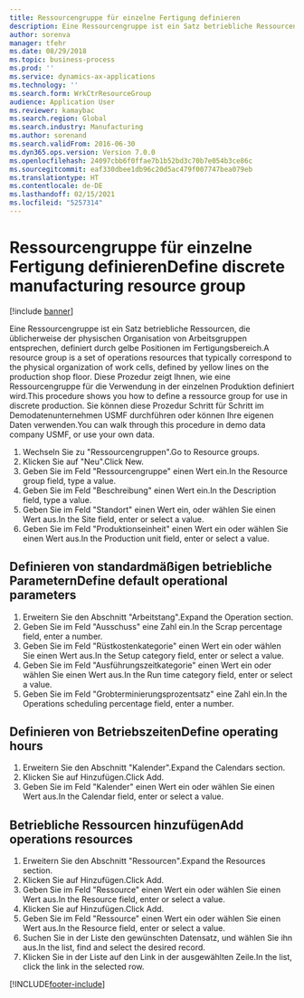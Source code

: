 ```yaml
---
title: Ressourcengruppe für einzelne Fertigung definieren
description: Eine Ressourcengruppe ist ein Satz betriebliche Ressourcen, die üblicherweise der physischen Organisation von Arbeitsgruppen entsprechen, definiert durch gelbe Positionen im Fertigungsbereich.
author: sorenva
manager: tfehr
ms.date: 08/29/2018
ms.topic: business-process
ms.prod: ''
ms.service: dynamics-ax-applications
ms.technology: ''
ms.search.form: WrkCtrResourceGroup
audience: Application User
ms.reviewer: kamaybac
ms.search.region: Global
ms.search.industry: Manufacturing
ms.author: sorenand
ms.search.validFrom: 2016-06-30
ms.dyn365.ops.version: Version 7.0.0
ms.openlocfilehash: 24097cbb6f0ffae7b1b52bd3c70b7e054b3ce86c
ms.sourcegitcommit: eaf330dbee1db96c20d5ac479f007747bea079eb
ms.translationtype: HT
ms.contentlocale: de-DE
ms.lasthandoff: 02/15/2021
ms.locfileid: "5257314"
---
```

# <a name="define-discrete-manufacturing-resource-group"></a><span data-ttu-id="db76e-103">Ressourcengruppe für einzelne Fertigung definieren</span><span class="sxs-lookup"><span data-stu-id="db76e-103">Define discrete manufacturing resource group</span></span>

[!include [banner](../../includes/banner.md)]

<span data-ttu-id="db76e-104">Eine Ressourcengruppe ist ein Satz betriebliche Ressourcen, die üblicherweise der physischen Organisation von Arbeitsgruppen entsprechen, definiert durch gelbe Positionen im Fertigungsbereich.</span><span class="sxs-lookup"><span data-stu-id="db76e-104">A resource group is a set of operations resources that typically correspond to the physical organization of work cells, defined by yellow lines on the production shop floor.</span></span> <span data-ttu-id="db76e-105">Diese Prozedur zeigt Ihnen, wie eine Ressourcengruppe für die Verwendung in der einzelnen Produktion definiert wird.</span><span class="sxs-lookup"><span data-stu-id="db76e-105">This procedure shows you how to define a ressource group for use in discrete production.</span></span> <span data-ttu-id="db76e-106">Sie können diese Prozedur Schritt für Schritt im Demodatenunternehmen USMF durchführen oder können Ihre eigenen Daten verwenden.</span><span class="sxs-lookup"><span data-stu-id="db76e-106">You can walk through this procedure in demo data company USMF, or use your own data.</span></span>

1. <span data-ttu-id="db76e-107">Wechseln Sie zu "Ressourcengruppen".</span><span class="sxs-lookup"><span data-stu-id="db76e-107">Go to Resource groups.</span></span>
2. <span data-ttu-id="db76e-108">Klicken Sie auf "Neu".</span><span class="sxs-lookup"><span data-stu-id="db76e-108">Click New.</span></span>
3. <span data-ttu-id="db76e-109">Geben Sie im Feld "Ressourcengruppe" einen Wert ein.</span><span class="sxs-lookup"><span data-stu-id="db76e-109">In the Resource group field, type a value.</span></span>
4. <span data-ttu-id="db76e-110">Geben Sie im Feld "Beschreibung" einen Wert ein.</span><span class="sxs-lookup"><span data-stu-id="db76e-110">In the Description field, type a value.</span></span>
5. <span data-ttu-id="db76e-111">Geben Sie im Feld "Standort" einen Wert ein, oder wählen Sie einen Wert aus.</span><span class="sxs-lookup"><span data-stu-id="db76e-111">In the Site field, enter or select a value.</span></span>
6. <span data-ttu-id="db76e-112">Geben Sie im Feld "Produktionseinheit" einen Wert ein oder wählen Sie einen Wert aus.</span><span class="sxs-lookup"><span data-stu-id="db76e-112">In the Production unit field, enter or select a value.</span></span>

## <a name="define-default-operational-parameters"></a><span data-ttu-id="db76e-113">Definieren von standardmäßigen betriebliche Parametern</span><span class="sxs-lookup"><span data-stu-id="db76e-113">Define default operational parameters</span></span>
1. <span data-ttu-id="db76e-114">Erweitern Sie den Abschnitt "Arbeitstang".</span><span class="sxs-lookup"><span data-stu-id="db76e-114">Expand the Operation section.</span></span>
2. <span data-ttu-id="db76e-115">Geben Sie im Feld "Ausschuss" eine Zahl ein.</span><span class="sxs-lookup"><span data-stu-id="db76e-115">In the Scrap percentage field, enter a number.</span></span>
3. <span data-ttu-id="db76e-116">Geben Sie im Feld "Rüstkostenkategorie" einen Wert ein oder wählen Sie einen Wert aus.</span><span class="sxs-lookup"><span data-stu-id="db76e-116">In the Setup category field, enter or select a value.</span></span>
4. <span data-ttu-id="db76e-117">Geben Sie im Feld "Ausführungszeitkategorie" einen Wert ein oder wählen Sie einen Wert aus.</span><span class="sxs-lookup"><span data-stu-id="db76e-117">In the Run time category field, enter or select a value.</span></span>
5. <span data-ttu-id="db76e-118">Geben Sie im Feld "Grobterminierungsprozentsatz" eine Zahl ein.</span><span class="sxs-lookup"><span data-stu-id="db76e-118">In the Operations scheduling percentage field, enter a number.</span></span>

## <a name="define-operating-hours"></a><span data-ttu-id="db76e-119">Definieren von Betriebszeiten</span><span class="sxs-lookup"><span data-stu-id="db76e-119">Define operating hours</span></span>
1. <span data-ttu-id="db76e-120">Erweitern Sie den Abschnitt "Kalender".</span><span class="sxs-lookup"><span data-stu-id="db76e-120">Expand the Calendars section.</span></span>
2. <span data-ttu-id="db76e-121">Klicken Sie auf Hinzufügen.</span><span class="sxs-lookup"><span data-stu-id="db76e-121">Click Add.</span></span>
3. <span data-ttu-id="db76e-122">Geben Sie im Feld "Kalender" einen Wert ein oder wählen Sie einen Wert aus.</span><span class="sxs-lookup"><span data-stu-id="db76e-122">In the Calendar field, enter or select a value.</span></span>

## <a name="add-operations-resources"></a><span data-ttu-id="db76e-123">Betriebliche Ressourcen hinzufügen</span><span class="sxs-lookup"><span data-stu-id="db76e-123">Add operations resources</span></span>
1. <span data-ttu-id="db76e-124">Erweitern Sie den Abschnitt "Ressourcen".</span><span class="sxs-lookup"><span data-stu-id="db76e-124">Expand the Resources section.</span></span>
2. <span data-ttu-id="db76e-125">Klicken Sie auf Hinzufügen.</span><span class="sxs-lookup"><span data-stu-id="db76e-125">Click Add.</span></span>
3. <span data-ttu-id="db76e-126">Geben Sie im Feld "Ressource" einen Wert ein oder wählen Sie einen Wert aus.</span><span class="sxs-lookup"><span data-stu-id="db76e-126">In the Resource field, enter or select a value.</span></span>
4. <span data-ttu-id="db76e-127">Klicken Sie auf Hinzufügen.</span><span class="sxs-lookup"><span data-stu-id="db76e-127">Click Add.</span></span>
5. <span data-ttu-id="db76e-128">Geben Sie im Feld "Ressource" einen Wert ein oder wählen Sie einen Wert aus.</span><span class="sxs-lookup"><span data-stu-id="db76e-128">In the Resource field, enter or select a value.</span></span>
6. <span data-ttu-id="db76e-129">Suchen Sie in der Liste den gewünschten Datensatz, und wählen Sie ihn aus.</span><span class="sxs-lookup"><span data-stu-id="db76e-129">In the list, find and select the desired record.</span></span>
7. <span data-ttu-id="db76e-130">Klicken Sie in der Liste auf den Link in der ausgewählten Zeile.</span><span class="sxs-lookup"><span data-stu-id="db76e-130">In the list, click the link in the selected row.</span></span>



[!INCLUDE[footer-include](../../../includes/footer-banner.md)]